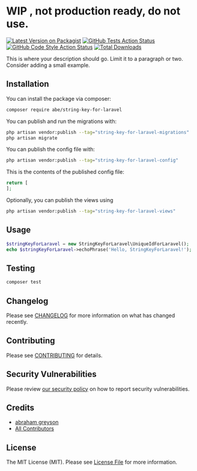 # WIP ,  not production ready, do not use.

[![Latest Version on Packagist](https://img.shields.io/packagist/v/abe/string-key-for-laravel.svg?style=flat-square)](https://packagist.org/packages/abe/string-key-for-laravel)
[![GitHub Tests Action Status](https://img.shields.io/github/workflow/status/abe/string-key-for-laravel/run-tests?label=tests)](https://github.com/abe/string-key-for-laravel/actions?query=workflow%3Arun-tests+branch%3Amain)
[![GitHub Code Style Action Status](https://img.shields.io/github/workflow/status/abe/string-key-for-laravel/Fix%20PHP%20code%20style%20issues?label=code%20style)](https://github.com/abe/string-key-for-laravel/actions?query=workflow%3A"Fix+PHP+code+style+issues"+branch%3Amain)
[![Total Downloads](https://img.shields.io/packagist/dt/abe/string-key-for-laravel.svg?style=flat-square)](https://packagist.org/packages/abe/string-key-for-laravel)

This is where your description should go. Limit it to a paragraph or two. Consider adding a small example.


## Installation

You can install the package via composer:

```bash
composer require abe/string-key-for-laravel
```

You can publish and run the migrations with:

```bash
php artisan vendor:publish --tag="string-key-for-laravel-migrations"
php artisan migrate
```

You can publish the config file with:

```bash
php artisan vendor:publish --tag="string-key-for-laravel-config"
```

This is the contents of the published config file:

```php
return [
];
```

Optionally, you can publish the views using

```bash
php artisan vendor:publish --tag="string-key-for-laravel-views"
```

## Usage

```php
$stringKeyForLaravel = new StringKeyForLaravel\UniqueIdForLaravel();
echo $stringKeyForLaravel->echoPhrase('Hello, StringKeyForLaravel!');
```

## Testing

```bash
composer test
```

## Changelog

Please see [CHANGELOG](CHANGELOG.md) for more information on what has changed recently.

## Contributing

Please see [CONTRIBUTING](https://github.com/abrahamgreyson/.github/blob/main/CONTRIBUTING.md) for details.

## Security Vulnerabilities

Please review [our security policy](../../security/policy) on how to report security vulnerabilities.

## Credits

- [abraham greyson](https://github.com/abrahamgreyson)
- [All Contributors](../../contributors)

## License

The MIT License (MIT). Please see [License File](LICENSE.md) for more information.
